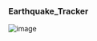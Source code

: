 ### Earthquake_Tracker

![image](https://user-images.githubusercontent.com/104914008/193714211-3bf8c346-b6f1-4ff4-a3e4-5728c872b2c5.png)
